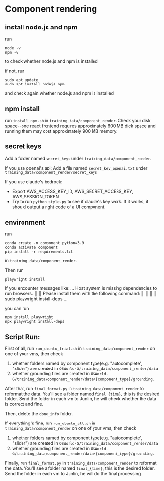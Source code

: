 # Component rendering

## install node.js and npm
run
```
node -v
npm -v
```
to check whether node.js and npm is installed

if not, run
```
sudo apt update
sudo apt install nodejs npm
```
and check again whether node.js and npm is installed 

## npm install

run `install_npm.sh` in `training_data/component_render`.
Check your disk space--one react frontend requires approximately 600 MB dick space and running them may cost approximately 900 MB memory.

## secret keys
Add a folder named `secret_keys` under `training_data/component_render`.

If you use openai's api:
Add a file named `secret_key_openai.txt` under `training_data/component_render/secret_keys`

If you use claude's bedrock:
- Export AWS_ACCESS_KEY_ID, AWS_SECRET_ACCESS_KEY, AWS_SESSION_TOKEN
- Try to run `python style.py` to see if claude's key work. If it works, it should output a right code of a UI component. 

## environment

run
```
conda create -n component python=3.9
conda activate component
pip install -r requirements.txt
```
in `training_data/component_render`.

Then run
```
playwright install
```

If you encounter messages like:
...
Host system is missing dependencies to run browsers. ║
║ Please install them with the following command:      ║
║                                                      ║
║     sudo playwright install-deps
...

you can run
```
npm install playwright
npx playwright install-deps
```

## Script Run:

First of all, run `run_ubuntu_trial.sh` in `training_data/component_render` on one of your vms, then check 
1. whether folders named by component type(e.g. "autocomplete", "slider") are created in `OSWorld-G/training_data/component_render/data` 
2. whether grounding files are created in `OSWorld-G/training_data/component_render/data/{component_type}/grounding`.

After that, run `final_format.py` in `training_data/component_render` to reformat the data. You'll see a folder named `final_{time}`, this is the desired folder. Send the folder in each vm to Junlin, he will check whether the data is correct and fine.

Then, delete the `done_info` folder.

If everything's fine, run `run_ubuntu_all.sh` in `training_data/component_render` on one of your vms, then check
1. whether folders named by component type(e.g. "autocomplete", "slider") are created in `OSWorld-G/training_data/component_render/data` 
2. whether grounding files are created in `OSWorld-G/training_data/component_render/data/{component_type}/grounding`.

Finally, run `final_format.py` in `training_data/component_render` to reformat the data. You'll see a folder named `final_{time}`, this is the desired folder. Send the folder in each vm to Junlin, he will do the final processing.
